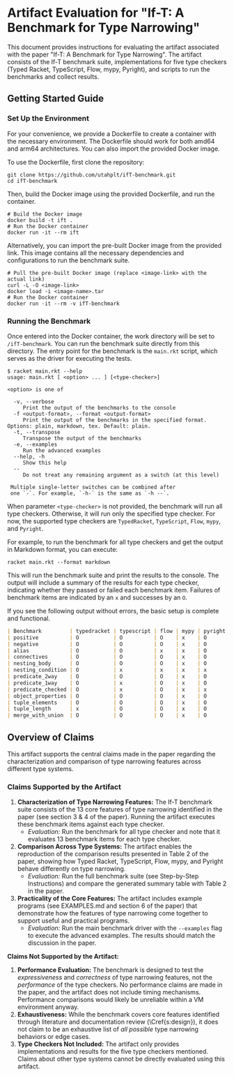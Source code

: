 # Artifact Evaluation for "If-T: A Benchmark for Type Narrowing"

This document provides instructions for evaluating the artifact associated with the paper "If-T: A Benchmark for Type Narrowing". The artifact consists of the If-T benchmark suite, implementations for five type checkers (Typed Racket, TypeScript, Flow, mypy, Pyright), and scripts to run the benchmarks and collect results.

## Getting Started Guide

### Set Up the Environment
For your convenience, we provide a Dockerfile to create a container with the necessary environment. The Dockerfile should work for both amd64 and arm64 architectures. You can also import the provided Docker image.

To use the Dockerfile, first clone the repository:

```shell
git clone https://github.com/utahplt/ifT-benchmark.git
cd ifT-benchmark
```

Then, build the Docker image using the provided Dockerfile, and run the container.

```shell
# Build the Docker image
docker build -t ift .
# Run the Docker container
docker run -it --rm ift
```

Alternatively, you can import the pre-built Docker image from the provided link. This image contains all the necessary dependencies and configurations to run the benchmark suite.

```shell
# Pull the pre-built Docker image (replace <image-link> with the actual link)
curl -L -O <image-link>
docker load -i <image-name>.tar
# Run the Docker container
docker run -it --rm -v ifT-benchmark
```

### Running the Benchmark

Once entered into the Docker container, the work directory will be set to `/ifT-benchmark`. You can run the benchmark suite directly from this directory. The entry point for the benchmark is the `main.rkt` script, which serves as the driver for executing the tests.

```
$ racket main.rkt --help
usage: main.rkt [ <option> ... ] [<type-checker>]

<option> is one of

  -v, --verbose
     Print the output of the benchmarks to the console
  -f <output-format>, --format <output-format>
     Print the output of the benchmarks in the specified format. Options: plain, markdown, tex. Default: plain.
  -t, --transpose
     Transpose the output of the benchmarks
  -e, --examples
     Run the advanced examples
  --help, -h
     Show this help
  --
     Do not treat any remaining argument as a switch (at this level)

 Multiple single-letter switches can be combined after
 one `-`. For example, `-h-` is the same as `-h --`.
```

When parameter `<type-checker>` is not provided, the benchmark will run all type checkers. Otherwise, it will run only the specified type checker. For now, the supported type checkers are `TypedRacket`, `TypeScript`, `Flow`, `mypy`, and `Pyright`.

For example, to run the benchmark for all type checkers and get the output in Markdown format, you can execute:

```shell
racket main.rkt --format markdown
```

This will run the benchmark suite and print the results to the console. The output will include a summary of the results for each type checker, indicating whether they passed or failed each benchmark item. Failures of benchmark items are indicated by an `x` and successes by an `O`.

If you see the following output without errors, the basic setup is complete and functional.

```markdown
| Benchmark         | typedracket | typescript | flow | mypy | pyright |
| positive          | O           | O          | O    | x    | O       |
| negative          | O           | O          | O    | x    | O       |
| alias             | O           | O          | x    | x    | O       |
| connectives       | O           | O          | O    | x    | O       |
| nesting_body      | O           | O          | O    | x    | O       |
| nesting_condition | O           | x          | x    | x    | x       |
| predicate_2way    | O           | O          | O    | x    | O       |
| predicate_1way    | O           | x          | O    | x    | O       |
| predicate_checked | O           | x          | O    | x    | x       |
| object_properties | O           | O          | O    | x    | O       |
| tuple_elements    | O           | O          | O    | x    | O       |
| tuple_length      | x           | O          | O    | x    | O       |
| merge_with_union  | O           | O          | O    | x    | O       |
```

## Overview of Claims

This artifact supports the central claims made in the paper regarding the characterization and comparison of type narrowing features across different type systems.

### Claims Supported by the Artifact

1.  **Characterization of Type Narrowing Features:** The If-T benchmark suite consists of the 13 core features of type narrowing identified in the paper (see section 3 & 4 of the paper). Running the artifact executes these benchmark items against each type checker.
    *   *Evaluation:* Run the benchmark for all type checker and note that it evaluates 13 benchmark items for each type checker.
2.  **Comparison Across Type Systems:** The artifact enables the reproduction of the comparison results presented in Table 2 of the paper, showing how Typed Racket, TypeScript, Flow, mypy, and Pyright behave differently on type narrowing.
    *   *Evaluation:* Run the full benchmark suite (see Step-by-Step Instructions) and compare the generated summary table with Table 2 in the paper.
3.  **Practicality of the Core Features:** The artifact includes example programs (see EXAMPLES.md and section 6 of the paper) that demonstrate how the features of type narrowing come together to support useful and practical programs.
    *   *Evaluation:* Run the main benchmark driver with the `--examples` flag to execute the advanced examples. The results should match the discussion in the paper.

**Claims Not Supported by the Artifact:**

1.  **Performance Evaluation:** The benchmark is designed to test the *expressiveness* and *correctness* of type narrowing features, not the *performance* of the type checkers. No performance claims are made in the paper, and the artifact does not include timing mechanisms. Performance comparisons would likely be unreliable within a VM environment anyway.
2.  **Exhaustiveness:** While the benchmark covers core features identified through literature and documentation review (\Cref{s:design}), it does not claim to be an exhaustive list of *all possible* type narrowing behaviors or edge cases.
3.  **Type Checkers Not Included:** The artifact only provides implementations and results for the five type checkers mentioned. Claims about other type systems cannot be directly evaluated using this artifact.
